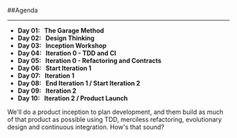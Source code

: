 <!-- .slide: data-background="resources/footer.svg" data-background-size="contain" data-background-position="bottom"  -->

##Agenda
- - -
* **Day 01:&nbsp;&nbsp;&nbsp;The Garage Method**
* **Day 02:&nbsp;&nbsp;&nbsp;Design Thinking** 
* **Day 03:&nbsp;&nbsp;&nbsp;Inception Workshop**
* **Day 04:&nbsp;&nbsp;&nbsp;Iteration 0 - TDD and CI**
* **Day 05:&nbsp;&nbsp;&nbsp;Iteration 0 - Refactoring and Contracts**
* **Day 06:&nbsp;&nbsp;&nbsp;Start Iteration 1**
* **Day 07:&nbsp;&nbsp;&nbsp;Iteration 1**
* **Day 08:&nbsp;&nbsp;&nbsp;End Iteration 1 / Start Iteration 2**
* **Day 09:&nbsp;&nbsp;&nbsp;Iteration 2**
* **Day 10:&nbsp;&nbsp;&nbsp;Iteration 2 / Product Launch**

<aside class="notes">
  We'll do a product inception to plan development, and them build as much of 
  that product as possible using TDD, merciless refactoring, evolutionary design
  and continuous integration. How's that sound?
</aside>
